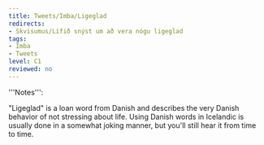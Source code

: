 ```yaml
---
title: Tweets/Imba/Ligeglad
redirects:
- Skvisumus/Lífið snýst um að vera nógu ligeglad
tags:
- Imba
- Tweets
level: C1
reviewed: no
---
```

<vocabulary>
</vocabulary>
<Tweet
text="Lífið snýst um að vera nógu ligeglad til þess að njóta og nógu strangur við sig til þess að ganga vel."
audio="sVkS.mp3"
id="770686446307008513"
date="1472580942000"
favorites="3"
user_name="flaturpilsner"
handle="skvisumus"
user_picture="Tweet-skvisumus-14rupeh.png"
verified=""
></Tweet>

<div class=notes>
'''Notes''':

"Ligeglad" is a loan word from Danish and describes the very Danish behavior of not stressing about life. Using Danish words in Icelandic is usually done in a somewhat joking manner, but you'll still hear it from time to time.

